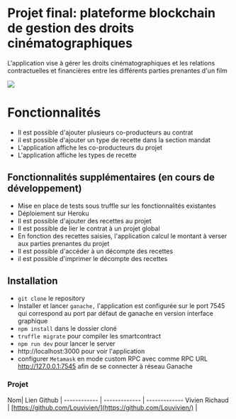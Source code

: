 # Projet final: plateforme blockchain de gestion des droits cinématographiques

L'application vise à gérer les droits cinématographiques et les relations contractuelles et financières entre les différents parties prenantes d'un film

![](https://srushtivfx.com/wp-content/uploads/2018/08/Evoution-of-Film-industry-Srushti-VFX.png)

# Fonctionnalités


-   Il est possible d'ajouter plusieurs co-producteurs au contrat
- il est possible d'ajouter un type de recette dans la section mandat
- L'application affiche les co-producteurs du projet
- L'application affiche les types de recette
    

## Fonctionnalités supplémentaires (en cours de développement)


- Mise en place de tests sous truffle sur les fonctionnalités existantes
- Déploiement sur Heroku
- Il est possible d'ajouter des recettes au projet
- Il est possible de lier le contrat à un projet global
- En fonction des recettes saisies, l'application calcul le montant à verser aux parties prenantes du projet
- Il est possible d'accéder à un décompte des recettes
- il est possible d'imprimer le décompte des recettes


## Installation

-  `git clone` le repository
-  Installer et lancer `ganache,` l'application est configurée sur le port 7545 qui correspond au port par défaut de ganache en version interface graphique
-   `npm install` dans le dossier cloné
-   `truffle migrate` pour compiler les smartcontract
- `npm run dev` pour lancer le server
- http://localhost:3000 pour voir l'application
- configurer `Metamask` en mode custom RPC avec comme RPC URL http://127.0.0.1:7545 afin de se connecter à réseau Ganache


### Projet

Nom| Lien Github | 
------------ | ------------- | -------------
Vivien Richaud | [https://github.com/Louvivien/](https://github.com/Louvivien/) | 
